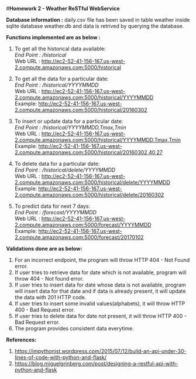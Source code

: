 #**Homework 2 - Weather ReSTful WebService**

**Database information :** daily.csv file has been saved in table weather inside sqlite database weather.db and data is retrived by querying the database.

**Functions implemented are as below :**

1. To get all the historical data available:   
*End Point : /historical*   
Web URL : http://ec2-52-41-156-167.us-west-2.compute.amazonaws.com:5000/historical   

2. To get all the data for a particular date:   
*End Point : /historical/YYYYMMDD*   
Web URL : http://ec2-52-41-156-167.us-west-2.compute.amazonaws.com:5000/historical/YYYYMMDD   
Example: http://ec2-52-41-156-167.us-west-2.compute.amazonaws.com:5000/historical/20160302   

3. To insert or update data for a particular date:   
*End Point : /historical/YYYYMMDD,Tmax,Tmin*   
Web URL : http://ec2-52-41-156-167.us-west-2.compute.amazonaws.com:5000/historical/YYYYMMDD,Tmax,Tmin   
Example: http://ec2-52-41-156-167.us-west-2.compute.amazonaws.com:5000/historical/20160302,40,27   

4. To delete data for a particular date:   
*End Point : /historical/delete/YYYYMMDD*   
Web URL : http://ec2-52-41-156-167.us-west-2.compute.amazonaws.com:5000/historical/delete/YYYYMMDD   
Example: http://ec2-52-41-156-167.us-west-2.compute.amazonaws.com:5000/historical/delete/20160302    

5. To predict data for next 7 days:   
*End Point : /forecast/YYYYMMDD*    
Web URL : http://ec2-52-41-156-167.us-west-2.compute.amazonaws.com:5000/forecast/YYYYMMDD   
Example: http://ec2-52-41-156-167.us-west-2.compute.amazonaws.com:5000/forecast/20170102   

**Validations done are as below:**   
1. For an incorrect endpoint, the program will throw HTTP 404 - Not Found error.   
2. If user tries to retrieve data for date which is not available, program will throw 404 - Not found error.   
3. If user tries to insert data for date whose data is not available, program will insert data for that date and if data is already present, it will update the data with 201 HTTP code.   
4. If user tries to insert some invalid values(alphabets), it will throw HTTP 400 - Bad Request error.   
5. If user tries to delete data for date not present, it will throw HTTP 400 - Bad Request error.   
6. The program provides consistent data everytime.   

**References:**   
1. https://impythonist.wordpress.com/2015/07/12/build-an-api-under-30-lines-of-code-with-python-and-flask/   
2. https://blog.miguelgrinberg.com/post/designing-a-restful-api-with-python-and-flask 

